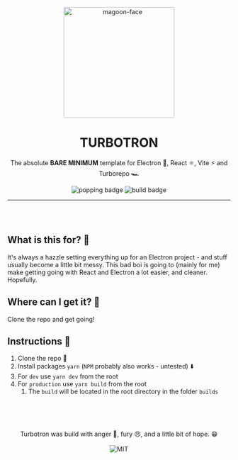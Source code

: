 <p align="center">
  <img alt='magoon-face' src='https://user-images.githubusercontent.com/14088342/225096321-cf076412-f6ae-441d-95a7-1f0b4a17a0ed.png' width='250'/>
  <h1 align="center">TURBOTRON</h1>
  <p align="center">The absolute <strong>BARE MINIMUM</strong> template for Electron 🔋, React ⚛️, Vite ⚡ and Turborepo 🏎️</p>
  <p align="center">
    <img alt='popping badge' src='https://img.shields.io/badge/version-0.0.1-green.svg?style=flat-square' />
    <img alt='build badge' src='https://img.shields.io/badge/status-wip-blue.svg?style=flat-square' />
  </p>
</div>
<hr>

</br></br>

## What is this for? 🍻

It's always a hazzle setting everything up for an Electron project - and stuff usually become a little bit messy. This bad boi is going to (mainly for me) make getting going with React and Electron a lot easier, and cleaner. Hopefully.

## Where can I get it? 🤲

Clone the repo and get going!

## Instructions 💅

1. Clone the repo 💾
2. Install packages `yarn` (`NPM` probably also works - untested) ⬇️
3. For `dev` use `yarn dev` from the root
4. For `production` use `yarn build` from the root
   1. The `build` will be located in the root directory in the folder `builds`

</br></br>

<p align="center"><br>
  Turbotron was build with anger 🥰, fury 😠, and a little bit of hope. 😁 </br></br>
  <img alt='MIT' src='https://img.shields.io/github/license/ntwigs/turbotron?style=flat-square' />
</p>
